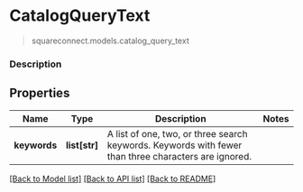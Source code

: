 # CatalogQueryText
> squareconnect.models.catalog_query_text

### Description



## Properties
Name | Type | Description | Notes
------------ | ------------- | ------------- | -------------
**keywords** | **list[str]** | A list of one, two, or three search keywords. Keywords with fewer than three characters are ignored. |

[[Back to Model list]](../README.md#documentation-for-models) [[Back to API list]](../README.md#documentation-for-api-endpoints) [[Back to README]](../README.md)


